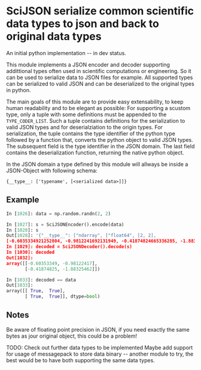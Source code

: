 SciJSON serialize common scientific data types to json and back to original data types
===========

An initial python implementation -- in dev status.

This module implements a JSON encoder and decoder supporting addittional
types often used in scientific computations or engineering.
So it can be used to serialize data to JSON files for example.
All supported types can be serialized to valid JSON and can be
deserialized to the original types in python.

The main goals of this module are to provide easy extensability, to
keep human readability and to be elegant as possible:
For supporting a scustom type, only a tuple with some definitions must
be appended to the `TYPE_CODER_LIST`.
Such a tuple contains definitions for the serialization to valid JSON types
and for deserialziation to the origin types. For serialization, the tuple contains
the type identifier of the python type followed by a function that, converts the
python object to valid JSON types. The subsequent field is the type identifier in
the JSON domain. The last field contains the deserialization function, returning
the native python object.

In the JSON domain a type defined by this module will allways be inside a
JSON-Object with following schema:
```
{__type__: ['typename', [<serialized data>]]}
```
Example
---------
``` python
In [1026]: data = np.random.randn(2, 2)

In [1027]: s = SciJSONEncoder().encode(data)
In [1028]: s
Out[1028]: '{"__type__": ["ndarray", ["float64", [2, 2],
[-0.6035334921252804, -0.9812241692131949, -0.41874824665336285, -1.8832546212025774]]]}'
In [1029]: decoded = SciJSONDecoder().decode(s)
In [1030]: decoded
Out[1032]:
array([[-0.60353349, -0.98122417],
       [-0.41874825, -1.88325462]])

In [1033]: decoded == data
Out[1033]:
array([[ True,  True],
       [ True,  True]], dtype=bool)
```

Notes
-----
Be aware of floating point precision in JSON, if you need exactly the same bytes
as jour original object, this could be a problem!

TODO:
Check out further data types to be implemented
Maybe add support for usage of messagepack to store data binary -- another module to try, the best would be to have both supporting the same data types.

